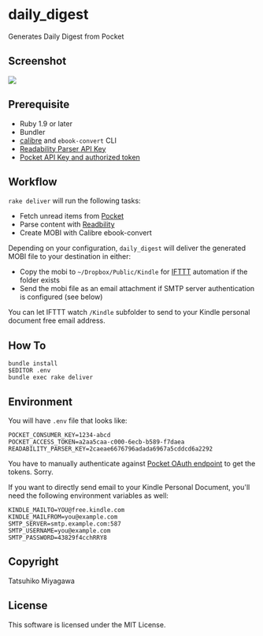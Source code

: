 # daily_digest

Generates Daily Digest from Pocket

## Screenshot

![](http://dl.dropbox.com/u/135035/Screenshots/l8fvefgdfrt7.png)

## Prerequisite

* Ruby 1.9 or later
* Bundler
* [calibre](http://calibre-ebook.com/) and `ebook-convert` CLI
* [Readability Parser API Key](http://www.readability.com/developers/api/parser)
* [Pocket API Key and authorized token](http://getpocket.com/developer/docs/authentication)

## Workflow

`rake deliver` will run the following tasks:

* Fetch unread items from [Pocket](http://getpocket.com)
* Parse content with [Readbility](http://www.readability.com)
* Create MOBI with Calibre ebook-convert

Depending on your configuration, `daily_digest` will deliver the generated MOBI file to your destination in either:

* Copy the mobi to `~/Dropbox/Public/Kindle` for [IFTTT](http://ifttt.com) automation if the folder exists
* Send the mobi file as an email attachment if SMTP server authentication is configured (see below)

You can let IFTTT watch `/Kindle` subfolder to send to your Kindle personal document free email address.

## How To

```
bundle install
$EDITOR .env
bundle exec rake deliver
```

## Environment

You will have `.env` file that looks like:

```
POCKET_CONSUMER_KEY=1234-abcd
POCKET_ACCESS_TOKEN=a2aa5caa-c000-6ecb-b589-f7daea
READABILITY_PARSER_KEY=2caeae6676796adada6967a5cddcd6a2292
```

You have to manually authenticate against [Pocket OAuth endpoint](http://getpocket.com/developer/docs/authentication) to get the tokens. Sorry.

If you want to directly send email to your Kindle Personal Document, you'll need the following environment variables as well:

```
KINDLE_MAILTO=YOU@free.kindle.com
KINDLE_MAILFROM=you@example.com
SMTP_SERVER=smtp.example.com:587
SMTP_USERNAME=you@example.com
SMTP_PASSWORD=43829f4cchRRY8
```

## Copyright

Tatsuhiko Miyagawa

## License

This software is licensed under the MIT License.
